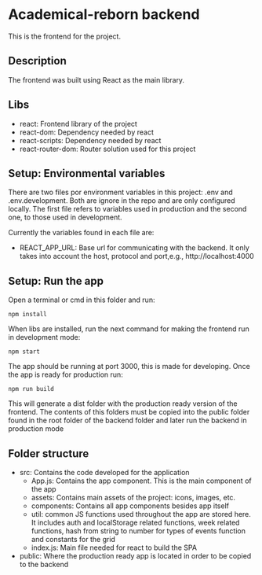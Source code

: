 # Academical-reborn backend

This is the frontend for the project.

## Description

The frontend was built using React as the main library.

## Libs

- react: Frontend library of the project
- react-dom: Dependency needed by react
- react-scripts: Dependency needed by react
- react-router-dom: Router solution used for this project

## Setup: Environmental variables

There are two files por environment variables in this project: .env and .env.development. Both are ignore in the repo and are only configured locally. The first file refers to variables used in production and the second one, to those used in development.

Currently the variables found in each file are:

- REACT_APP_URL: Base url for communicating with the backend. It only takes into account the host, protocol and port,e.g., http://localhost:4000

## Setup: Run the app

Open a terminal or cmd in this folder and run:

```
npm install
```

When libs are installed, run the next command for making the frontend run in development mode:

```
npm start
```

The app should be running at port 3000, this is made for developing. Once the app is ready for production run:

```
npm run build
```

This will generate a dist folder with the production ready version of the frontend. The contents of this folders must be copied into the public folder found in the root folder of the backend folder and later run the backend in production mode

## Folder structure

- src: Contains the code developed for the application
  - App.js: Contains the app component. This is the main component of the app
  - assets: Contains main assets of the project: icons, images, etc.
  - components: Contains all app components besides app itself
  - util: common JS functions used throughout the app are stored here. It includes auth and localStorage related functions, week related functions, hash from string to number for types of events function and constants for the grid
  - index.js: Main file needed for react to build the SPA
- public: Where the production ready app is located in order to be copied to the backend
